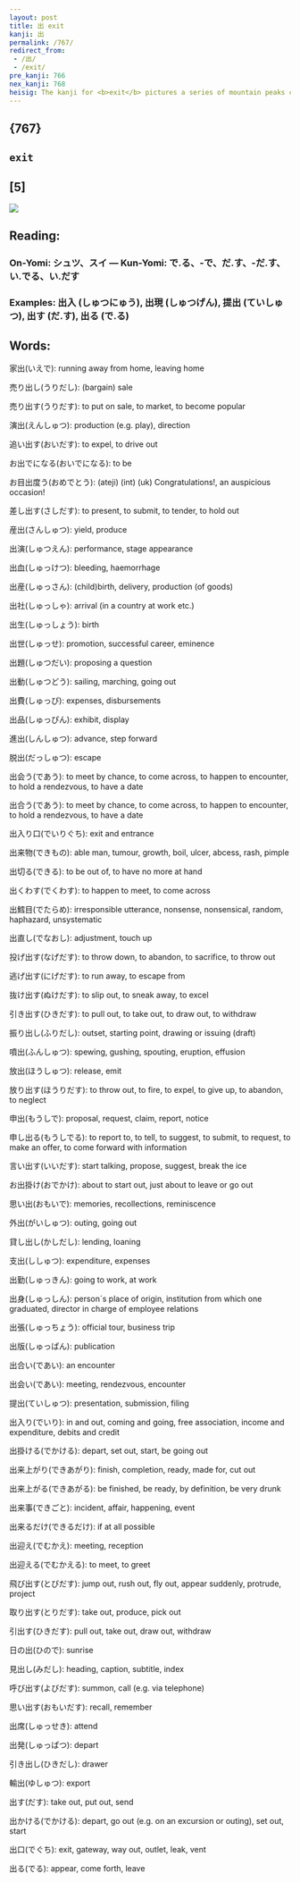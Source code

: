 ```yaml
---
layout: post
title: 出 exit
kanji: 出
permalink: /767/
redirect_from:
 - /出/
 - /exit/
pre_kanji: 766
nex_kanji: 768
heisig: The kanji for <b>exit</b> pictures a series of mountain peaks coming out of the <i>earth</i>. Learn it together with the following frame.
---
```


## {767}

## `exit`

## [5]

<div class="stroke"><img src="E587BA.png" /></div>

## Reading:

### On-Yomi: シュツ、スイ &mdash; Kun-Yomi: で.る、-で、だ.す、-だ.す、い.でる、い.だす

### Examples: 出入 (しゅつにゅう), 出現 (しゅつげん), 提出 (ていしゅつ), 出す (だ.す), 出る (で.る)

## Words:

家出(いえで): running away from home, leaving home

売り出し(うりだし): (bargain) sale

売り出す(うりだす): to put on sale, to market, to become popular

演出(えんしゅつ): production (e.g. play), direction

追い出す(おいだす): to expel, to drive out

お出でになる(おいでになる): to be

お目出度う(おめでとう): (ateji) (int) (uk) Congratulations!, an auspicious occasion!

差し出す(さしだす): to present, to submit, to tender, to hold out

産出(さんしゅつ): yield, produce

出演(しゅつえん): performance, stage appearance

出血(しゅっけつ): bleeding, haemorrhage

出産(しゅっさん): (child)birth, delivery, production (of goods)

出社(しゅっしゃ): arrival (in a country at work etc.)

出生(しゅっしょう): birth

出世(しゅっせ): promotion, successful career, eminence

出題(しゅつだい): proposing a question

出動(しゅつどう): sailing, marching, going out

出費(しゅっぴ): expenses, disbursements

出品(しゅっぴん): exhibit, display

進出(しんしゅつ): advance, step forward

脱出(だっしゅつ): escape

出会う(であう): to meet by chance, to come across, to happen to encounter, to hold a rendezvous, to have a date

出合う(であう): to meet by chance, to come across, to happen to encounter, to hold a rendezvous, to have a date

出入り口(でいりぐち): exit and entrance

出来物(できもの): able man, tumour, growth, boil, ulcer, abcess, rash, pimple

出切る(できる): to be out of, to have no more at hand

出くわす(でくわす): to happen to meet, to come across

出鱈目(でたらめ): irresponsible utterance, nonsense, nonsensical, random, haphazard, unsystematic

出直し(でなおし): adjustment, touch up

投げ出す(なげだす): to throw down, to abandon, to sacrifice, to throw out

逃げ出す(にげだす): to run away, to escape from

抜け出す(ぬけだす): to slip out, to sneak away, to excel

引き出す(ひきだす): to pull out, to take out, to draw out, to withdraw

振り出し(ふりだし): outset, starting point, drawing or issuing (draft)

噴出(ふんしゅつ): spewing, gushing, spouting, eruption, effusion

放出(ほうしゅつ): release, emit

放り出す(ほうりだす): to throw out, to fire, to expel, to give up, to abandon, to neglect

申出(もうしで): proposal, request, claim, report, notice

申し出る(もうしでる): to report to, to tell, to suggest, to submit, to request, to make an offer, to come forward with information

言い出す(いいだす): start talking, propose, suggest, break the ice

お出掛け(おでかけ): about to start out, just about to leave or go out

思い出(おもいで): memories, recollections, reminiscence

外出(がいしゅつ): outing, going out

貸し出し(かしだし): lending, loaning

支出(ししゅつ): expenditure, expenses

出勤(しゅっきん): going to work, at work

出身(しゅっしん): person´s place of origin, institution from which one graduated, director in charge of employee relations

出張(しゅっちょう): official tour, business trip

出版(しゅっぱん): publication

出合い(であい): an encounter

出会い(であい): meeting, rendezvous, encounter

提出(ていしゅつ): presentation, submission, filing

出入り(でいり): in and out, coming and going, free association, income and expenditure, debits and credit

出掛ける(でかける): depart, set out, start, be going out

出来上がり(できあがり): finish, completion, ready, made for, cut out

出来上がる(できあがる): be finished, be ready, by definition, be very drunk

出来事(できごと): incident, affair, happening, event

出来るだけ(できるだけ): if at all possible

出迎え(でむかえ): meeting, reception

出迎える(でむかえる): to meet, to greet

飛び出す(とびだす): jump out, rush out, fly out, appear suddenly, protrude, project

取り出す(とりだす): take out, produce, pick out

引出す(ひきだす): pull out, take out, draw out, withdraw

日の出(ひので): sunrise

見出し(みだし): heading, caption, subtitle, index

呼び出す(よびだす): summon, call (e.g. via telephone)

思い出す(おもいだす): recall, remember

出席(しゅっせき): attend

出発(しゅっぱつ): depart

引き出し(ひきだし): drawer

輸出(ゆしゅつ): export

出す(だす): take out, put out, send

出かける(でかける): depart, go out (e.g. on an excursion or outing), set out, start

出口(でぐち): exit, gateway, way out, outlet, leak, vent

出る(でる): appear, come forth, leave
